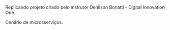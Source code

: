 Replicando projeto criado pelo instrutor Denilson Bonatti - Digital Innovation One.

Cenário de microsserviços.

